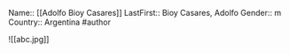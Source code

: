 Name:: [[Adolfo Bioy Casares]]
LastFirst:: Bioy Casares, Adolfo
Gender:: m
Country:: Argentina
#author

![[abc.jpg]]